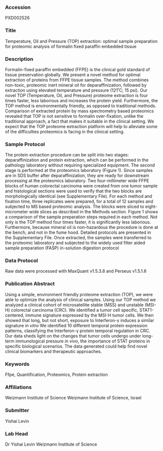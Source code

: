 ### Accession
PXD002526

### Title
Temperature, Oil and Pressure (TOP) extraction: optimal sample preparation for proteomic analysis of formalin fixed paraffin embedded tissue

### Description
Formalin-fixed paraffin embedded (FFPE) is the clinical gold standard of tissue preservation globally. We present a novel method for optimal extraction of proteins from FFPE tissue samples. The method combines non-toxic, proteomic inert mineral oil for deparaffinization, followed by extraction using elevated temperature and pressure (121˚C; 15 psi). Our novel TOP (Temperature, Oil, and Pressure) proteome extraction is four times faster, less laborious and increases the protein yield. Furthermore, the TOP method is environmentally friendly, as opposed to traditional methods.  Comparison of extracted protein by mass spectrometry based proteomics revealed that TOP is not sensitive to formalin over-fixation, unlike the traditional approach, a fact that makes it suitable in the clinical setting. We expect that the TOP proteome extraction platform will help to alleviate some of the difficulties proteomics is facing in the clinical setting.

### Sample Protocol
The protein extraction procedure can be split into two stages: deparaffinization and protein extraction, which can be performed in the pathology laboratory without requiring specialized equipment. The second stage is performed at the proteomics laboratory (Figure 1). Since samples are in SDS buffer after deparaffinization, they are ready for downstream processing at the proteomics laboratory.  Two four-millimeter wide FFPE blocks of human colorectal carcinoma were created from one tumor sample and histological sections were used to verify that the two blocks are morphologically identical (see Supplementary File). For each method and fixation time, three replicates were prepared, for a total of 12 samples and subjected to MS based proteomic analysis. The blocks were sliced to eight-micrometer wide slices as described in the Methods section. Figure 1 shows a comparison of the sample preparation steps required in each method. Not only is the TOP method four times faster, it is significantly less laborious. Furthermore, because mineral oil is non-hazardous the procedure is done at the bench, and not in the fume hood. Detailed protocols are presented in the Supplementary File. Once extracted, the samples were transferred to the proteomic laboratory and subjected to the widely used filter aided sample preparation (FASP) in-solution digestion protocol

### Data Protocol
Raw data were processed with MaxQuant v1.5.3.8 and Perseus v1.5.1.6

### Publication Abstract
Using a simple, environment friendly proteome extraction (TOP), we were able to optimize the analysis of clinical samples. Using our TOP method we analyzed a clinical cohort of microsatellite stable (MSS) and unstable (MSI-H) colorectal carcinoma (CRC). We identified a tumor cell specific, STAT1-centered, immune signature expressed by the MSI-H tumor cells. We then showed that long, but not short, exposure to Interferon-&#x3b3; induces a similar signature <i>in vitro</i> We identified 10 different temporal protein expression patterns, classifying the Interferon-&#x3b3; protein temporal regulation in CRC. Our data sheds light on the changes that tumor cells undergo under long-term immunological pressure <i>in vivo</i>, the importance of STAT proteins in specific biological scenarios. The data generated could help find novel clinical biomarkers and therapeutic approaches.

### Keywords
Ffpe, Quantification, Proteomics, Protein extraction

### Affiliations
Weizmann Institute of Science
Weizmann Institute of Science, Israel

### Submitter
Yishai Levin

### Lab Head
Dr Yishai Levin
Weizmann Institute of Science



